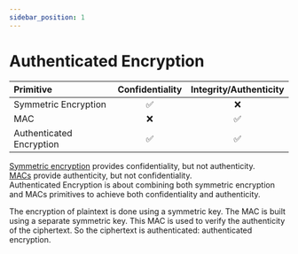 ```yaml
---
sidebar_position: 1
---
```


# Authenticated Encryption

| Primitive                | Confidentiality | Integrity/Authenticity |
| :----------------------- | :-------------: | :--------------------: |
| Symmetric Encryption     |       ✅        |           ❌           |
| MAC                      |       ❌        |           ✅           |
| Authenticated Encryption |       ✅        |           ✅           |

[Symmetric encryption](../symmetric-encryption/intro) provides confidentiality, but not authenticity.\
[MACs](../mac/intro) provide authenticity, but not confidentiality.\
Authenticated Encryption is about combining both symmetric encryption and MACs primitives to achieve both confidentiality and authenticity.

The encryption of plaintext is done using a symmetric key.
The MAC is built using a separate symmetric key. This MAC is used to verify the authenticity of the ciphertext. So the ciphertext is authenticated: authenticated encryption.
